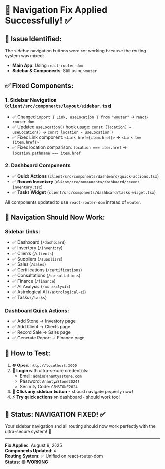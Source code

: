 # 🧭 Navigation Fix Applied Successfully! ✅

## 🔧 **Issue Identified:**
The sidebar navigation buttons were not working because the routing system was mixed:
- **Main App**: Using `react-router-dom` 
- **Sidebar & Components**: Still using `wouter`

## ✅ **Fixed Components:**

### 1. **Sidebar Navigation** (`client/src/components/layout/sidebar.tsx`)
- ✅ Changed `import { Link, useLocation } from "wouter"` → `react-router-dom`
- ✅ Updated `useLocation()` hook usage: `const [location] = useLocation()` → `const location = useLocation()`
- ✅ Fixed Link component: `<Link href={item.href}>` → `<Link to={item.href}>`
- ✅ Fixed location comparison: `location === item.href` → `location.pathname === item.href`

### 2. **Dashboard Components**
- ✅ **Quick Actions** (`client/src/components/dashboard/quick-actions.tsx`)
- ✅ **Recent Inventory** (`client/src/components/dashboard/recent-inventory.tsx`) 
- ✅ **Tasks Widget** (`client/src/components/dashboard/tasks-widget.tsx`)

All components updated to use `react-router-dom` instead of `wouter`.

## 🎯 **Navigation Should Now Work:**

### **Sidebar Links:**
- ✅ Dashboard (`/dashboard`)
- ✅ Inventory (`/inventory`) 
- ✅ Clients (`/clients`)
- ✅ Suppliers (`/suppliers`)
- ✅ Sales (`/sales`)
- ✅ Certifications (`/certifications`)
- ✅ Consultations (`/consultations`)
- ✅ Finance (`/finance`)
- ✅ AI Analysis (`/ai-analysis`)
- ✅ Astrological AI (`/astrological-ai`)
- ✅ Tasks (`/tasks`)

### **Dashboard Quick Actions:**
- ✅ Add Stone → Inventory page
- ✅ Add Client → Clients page
- ✅ Record Sale → Sales page
- ✅ Generate Report → Finance page

## 🧪 **How to Test:**

1. **🌐 Open**: `http://localhost:3000`
2. **🔐 Login** with ultra-secure credentials:
   - Email: `admin@anantyastone.com`
   - Password: `AnantyaStone2024!`
   - Security Code: `GEMSTONE2024`
3. **🧭 Click any sidebar button** - should navigate properly now!
4. **⚡ Try quick actions** on dashboard - should work too!

## 🎉 **Status: NAVIGATION FIXED!** ✅

Your sidebar navigation and all routing should now work perfectly with the ultra-secure system! 🚀

---

**Fix Applied**: August 9, 2025  
**Components Updated**: 4  
**Routing System**: ✅ Unified on react-router-dom  
**Status**: 🟢 **WORKING**
